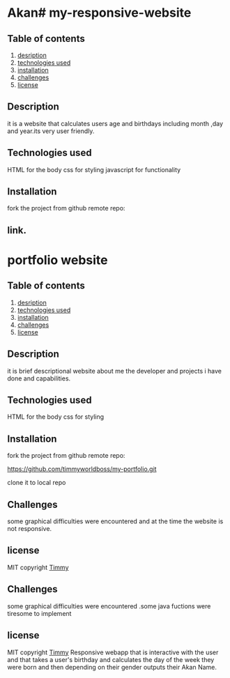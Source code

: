 # Akan# my-responsive-website

## Table of contents
1. [desription](#description)
2. [technologies used](#technologiesused)
3. [installation](#installation)
4. [challenges](#challenges)
5. [license](#license)

## Description
it is a website that calculates users age and birthdays including month ,day and year.its very user friendly.
## Technologies used
HTML for the body
css for styling
javascript for functionality
## Installation
fork the project from github remote repo:
## link.
# portfolio website
## Table of contents
1. [desription](#description)
2. [technologies used](#technologiesused)
3. [installation](#installation)
4. [challenges](#challenges)
5. [license](#license)

## Description
it is brief descriptional website about me the developer and projects i have done and capabilities.
## Technologies used
HTML for the body
css for styling
## Installation
fork the project from github remote repo:

https://github.com/timmyworldboss/my-portfolio.git

clone it to local repo
## Challenges
some graphical difficulties were encountered and at the time the website is not responsive.
## license
MIT  copyright [Timmy](/LICENSE.md)

## Challenges
some graphical difficulties were encountered .some java fuctions were tiresome to implement
## license
MIT  copyright [Timmy](/LICENSE.md)
Responsive webapp that is interactive with the user and  that takes a user's birthday and calculates the day of the week they were born and then depending on their gender outputs their Akan Name. 
